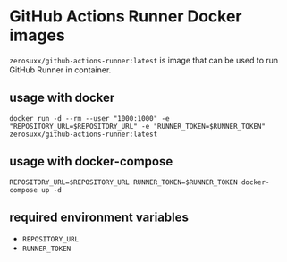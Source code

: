 # GitHub Actions Runner Docker images

`zerosuxx/github-actions-runner:latest` is image that can be used to run GitHub Runner in container.

## usage with docker

`docker run -d --rm --user "1000:1000" -e "REPOSITORY_URL=$REPOSITORY_URL" -e "RUNNER_TOKEN=$RUNNER_TOKEN" zerosuxx/github-actions-runner:latest`

## usage with docker-compose

`REPOSITORY_URL=$REPOSITORY_URL RUNNER_TOKEN=$RUNNER_TOKEN docker-compose up -d`

## required environment variables
- `REPOSITORY_URL`
- `RUNNER_TOKEN`
